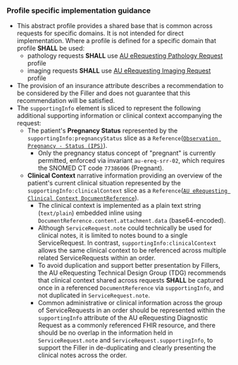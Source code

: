 ### Profile specific implementation guidance
- This abstract profile provides a shared base that is common across requests for specific domains. It is not intended for direct implementation. Where a profile is defined for a specific domain that profile **SHALL** be used:
  - pathology requests **SHALL** use [AU eRequesting Pathology Request](StructureDefinition-au-erequesting-servicerequest-path.html) profile
  - imaging requests **SHALL** use [AU eRequesting Imaging Request](StructureDefinition-au-erequesting-servicerequest-imag.html) profile 
- The provision of an insurance attribute describes a recommendation to be considered by the Filler and does not guarantee that this recommendation will be satisfied.
- The `supportingInfo` element is sliced to represent the following additional supporting information or clinical context  accompanying the request:
  - The patient's **Pregnancy Status** represented by the `supportingInfo:pregnancyStatus` slice as a `Reference`([`Observation Pregnancy - Status (IPS)`](https://build.fhir.org/ig/HL7/fhir-ips/StructureDefinition-Observation-pregnancy-status-uv-ips.html)).
    - Only the pregnancy status concept of "pregnant" is currently permitted, enforced via invariant `au-ereq-srr-02`, which requires the SNOMED CT code `77386006` (Pregnant).
  - **Clinical Context** narrative information providing an overview of the patient's current clinical situation represented by the `supportingInfo:clinicalContext` slice as a `Reference`([`AU eRequesting Clinical Context DocumentReference`](StructureDefinition-au-erequesting-clinicalcontext-documentreference.html)). 
    - The clinical context is implemented as a plain text string (`text/plain`) embedded inline using `DocumentReference.content.attachment.data` (base64-encoded).
    - Although `ServiceRequest.note` could technically be used for clinical notes, it is limited to notes bound to a single ServiceRequest. In contrast, `supportingInfo:clinicalContext` allows the same clinical context to be referenced across multiple related ServiceRequests within an order.
    - To avoid duplication and support better presentation by Fillers, the AU eRequesting Technical Design Group (TDG) recommends that clinical context shared across requests **SHALL** be captured once in a referenced `DocumentReference` via `supportingInfo`, and not duplicated in `ServiceRequest.note`.
    - Common administrative or clinical information across the group of ServiceRequests in an order should be represented within the `supportingInfo` attribute of the AU eRequesting Diagnostic Request as a commonly referenced FHIR resource, and there should be no overlap in the information held in `ServiceRequest.note` and `ServiceRequest.supportingInfo`, to support the Filler in de-duplicating and clearly presenting the clinical notes across the order.